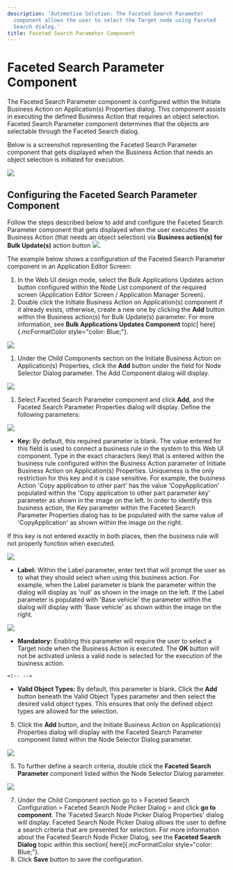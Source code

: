 ```yaml
---
description: 'Automotive Solution: The Faceted Search Parameter
  component allows the user to select the Target node using Faceted
  Search dialog.'
title: Faceted Search Parameter Component
---
```


Faceted Search Parameter Component
==================================

The Faceted Search Parameter component is configured within the Initiate
Business Action on Application(s) Properties dialog. This component
assists in executing the defined Business Action that requires an object
selection. Faceted Search Parameter component determines that the
objects are selectable through the Faceted Search dialog.

Below is a screenshot representing the Faceted Search Parameter
component that gets displayed when the Business Action that needs an
object selection is initiated for execution.

![](../../Resources/Images/Application%20Editor/54.png)

Configuring the Faceted Search Parameter Component
--------------------------------------------------

Follow the steps described below to add and configure the Faceted Search
Parameter component that gets displayed when the user executes the
Business Action (that needs an object selection) via **Business
action(s) for Bulk Update(s)** action button
![](../../Resources/Images/Application%20Editor/Auto-Bulk%20Application%20Updates%20Button.png).

The example below shows a configuration of the Faceted Search Parameter
component in an Application Editor Screen:

1.  In the Web UI design mode, select the Bulk Applications Updates
    action button configured within the Node List component of the
    required screen (Application Editor Screen / Application Manager
    Screen).
2.  Double click the Initiate Business Action on Application(s)
    component if it already exists, otherwise, create a new one by
    clicking the **Add** button within the Business action(s) for Bulk
    Update(s) parameter. For more information, see **Bulk Applications
    Updates Component** topic[ here]{.mcFormatColor
    style="color: Blue;"}.

![](../../Resources/Images/Application%20Editor/51.png)

1.  Under the Child Components section on the Initiate Business Action
    on Application(s) Properties, click the **Add** button under the
    field for Node Selector Dialog parameter. The Add Component dialog
    will display.

![](../../Resources/Images/Application%20Editor/47.png)

1.  Select Faceted Search Parameter component and click **Add**, and the
    Faceted Search Parameter Properties dialog will display. Define the
    following parameters:

![](../../Resources/Images/Application%20Editor/55.png)

-   **Key:** By default, this required parameter is blank. The value
    entered for this field is used to connect a business rule in the
    system to this Web UI component. Type in the exact characters (key)
    that is entered within the business rule configured within the
    Business Action parameter of Initiate Business Action on
    Application(s) Properties. Uniqueness is the only restriction for
    this key and it is case sensitive. For example, the business Action
    \'Copy application to other part\' has the value \'CopyApplication\'
    populated within the \'Copy application to other part parameter
    key\' parameter as shown in the image on the left. In order to
    identify this business action, the Key parameter within the Faceted
    Search Parameter Properties dialog has to be populated with the same
    value of \'CopyApplication\' as shown within the image on the right.

If this key is not entered exactly in both places, then the business
rule will not properly function when executed.

![](../../Resources/Images/Application%20Editor/58.png)

-   **Label:** Within the Label parameter, enter text that will prompt
    the user as to what they should select when using this business
    action. For example, when the Label parameter is blank the parameter
    within the dialog will display as \'null\' as shown in the image on
    the left. If the Label parameter is populated with \'Base vehicle\'
    the parameter within the dialog will display with \'Base vehicle\'
    as shown within the image on the right.

![](../../Resources/Images/BRs/Change%20Assembly/1.png)

-   **Mandatory:** Enabling this parameter will require the user to
    select a Target node when the Business Action is executed. The
    **OK** button will not be activated unless a valid node is selected
    for the execution of the business action.

```{=html}
<!-- -->
```
-   **Valid Object Types:** By default, this parameter is blank. Click
    the **Add** button beneath the Valid Object Types parameter and then
    select the desired valid object types. This ensures that only the
    defined object types are allowed for the selection.

5.  Click the **Add** button, and the Initiate Business Action on
    Application(s) Properties dialog will display with the Faceted
    Search Parameter component listed within the Node Selector Dialog
    parameter.

![](../../Resources/Images/Application%20Editor/56.png)

5.  To further define a search criteria, double click the **Faceted
    Search Parameter** component listed within the Node Selector Dialog
    parameter.

![](../../Resources/Images/Application%20Editor/57.png)

7.  Under the Child Component section go to \> Faceted Search
    Configuration \> Faceted Search Node Picker Dialog \> and click **go
    to component**. The \'Faceted Search Node Picker Dialog Properties\'
    dialog will display. Faceted Search Node Picker Dialog allows the
    user to define a search criteria that are presented for selection.
    For more information about the Faceted Search Node Picker Dialog,
    see the **Faceted Search Dialog** topic within this section[
    here]{.mcFormatColor style="color: Blue;"}.
8.  Click **Save** button to save the configuration.
